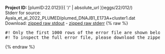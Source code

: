 **Project ID:** [plumID:22.012]({{ '/' | absolute_url }}eggs/22/012/)  
Stderr for source:  Ayala_et_al_2022_PLUMED/plumed_DNAJB1_E173A+cluster1.dat   
Download: [zipped raw stdout](plumed_DNAJB1_E173A+cluster1.dat.plumed_master.stdout.txt.zip) - [zipped raw stderr](plumed_DNAJB1_E173A+cluster1.dat.plumed_master.stderr.txt.zip) 
{% raw %}
<pre>
#! Only the first 1000 rows of the error file are shown below
#! To inspect the full error file, please download the zipped raw stderr file above
</pre>
{% endraw %}
